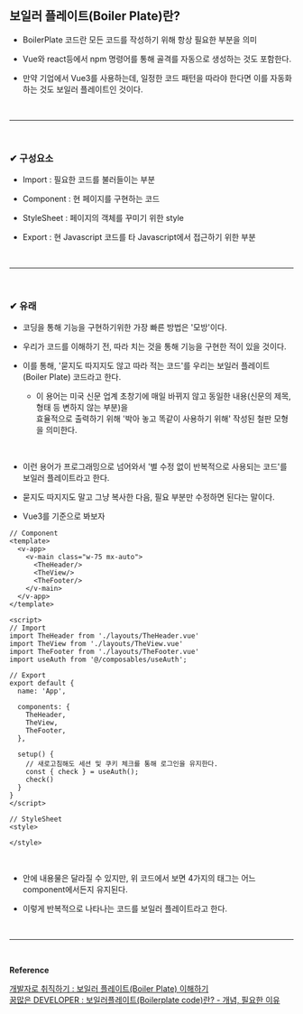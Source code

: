 ## 보일러 플레이트(Boiler Plate)란?
- BoilerPlate 코드란 모든 코드를 작성하기 위해 항상 필요한 부분을 의미

- Vue와 react등에서 npm 명령어를 통해 골격를 자동으로 생성하는 것도 포함한다.

- 만약 기업에서 Vue3를 사용하는데, 일정한 코드 패턴을 따라야 한다면 이를 자동화 하는 것도 보일러 플레이트인 것이다.
<br>
<hr>
<br>

### ✔ 구성요소
- Import : 필요한 코드를 불러들이는 부분

- Component : 현 페이지를 구현하는 코드

- StyleSheet : 페이지의 객체를 꾸미기 위한 style

- Export : 현 Javascript 코드를 타 Javascript에서 접근하기 위한 부분
<br>
<hr>
<br>

### ✔ 유래
- 코딩을 통해 기능을 구현하기위한 가장 빠른 방법은 '모방'이다.

- 우리가 코드를 이해하기 전, 따라 치는 것을 통해 기능을 구현한 적이 있을 것이다.

- 이를 통해, '묻지도 따지지도 않고 따라 적는 코드'를 우리는 보일러 플레이트(Boiler Plate) 코드라고 한다.
  - 이 용어는 미국 신문 업계 초창기에 매일 바뀌지 않고 동일한 내용(신문의 제목, 형태 등 변하지 않는 부분)을<br>
  효율적으로 출력하기 위해 '박아 놓고 똑같이 사용하기 위해' 작성된 철판 모형을 의미한다.
<br>

- 이런 용어가 프로그래밍으로 넘어와서 '별 수정 없이 반복적으로 사용되는 코드'를 보일러 플레이트라고 한다.

- 묻지도 따지지도 말고 그냥 복사한 다음, 필요 부분만 수정하면 된다는 말이다.

- Vue3를 기준으로 봐보자
```Vue
// Component
<template>
  <v-app>
    <v-main class="w-75 mx-auto">
      <TheHeader/>
      <TheView/>
      <TheFooter/>
    </v-main>
  </v-app>
</template>

<script>
// Import
import TheHeader from './layouts/TheHeader.vue'
import TheView from './layouts/TheView.vue'
import TheFooter from './layouts/TheFooter.vue'
import useAuth from '@/composables/useAuth';

// Export
export default {
  name: 'App',

  components: {
    TheHeader,
    TheView,
    TheFooter,
  },

  setup() {
    // 새로고침해도 세션 및 쿠키 체크를 통해 로그인을 유지한다.
    const { check } = useAuth();
    check()
  }
}
</script>

// StyleSheet
<style>

</style>

```
<br>

- 안에 내용물은 달라질 수 있지만, 위 코드에서 보면 4가지의 태그는 어느 component에서든지 유지된다.

- 이렇게 반복적으로 나타나는 코드를 보일러 플레이트라고 한다.
<br>
<hr>
<br>

**Reference**<br>

[개발자로 취직하기 : 보일러 플레이트(Boiler Plate) 이해하기](https://coding-grandpa.tistory.com/2)<br>
[꿈많은 DEVELOPER : 보일러플레이트(Boilerplate code)란? - 개념, 필요한 이유](https://cometruedream.tistory.com/216)
